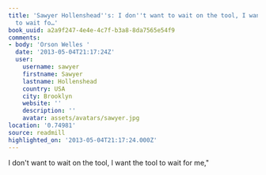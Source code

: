 ```yaml
---
title: 'Sawyer Hollenshead''s: I don''t want to wait on the tool, I want the tool
  to wait fo…'
book_uuid: a2a9f247-4e4e-4c7f-b3a8-8da7565e54f9
comments:
- body: 'Orson Welles '
  date: '2013-05-04T21:17:24Z'
  user:
    username: sawyer
    firstname: Sawyer
    lastname: Hollenshead
    country: USA
    city: Brooklyn
    website: ''
    description: ''
    avatar: assets/avatars/sawyer.jpg
location: '0.74981'
source: readmill
highlighted_on: '2013-05-04T21:17:24.000Z'
---
```


I don't want to wait on the tool, I want the tool to wait for me,"